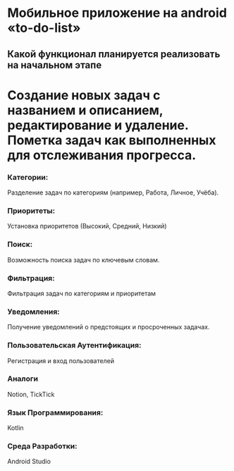 # Мобильное приложение на android «to-do-list»
## Какой функционал планируется реализовать на начальном этапе
# Создание новых задач с названием и описанием, редактирование и удаление. Пометка задач как выполненных для отслеживания прогресса.
### Категории: 
Разделение задач по категориям (например, Работа, Личное, Учёба).
### Приоритеты: 
Установка приоритетов (Высокий, Средний, Низкий) 
### Поиск: 
Возможность поиска задач по ключевым словам.
### Фильтрация: 
Фильтрация задач по категориям и приоритетам
### Уведомления: 
Получение уведомлений о предстоящих и просроченных задачах.
### Пользовательская Аутентификация: 
Регистрация и вход пользователей

### Аналоги
Notion, TickTick

### Язык Программирования: 
Kotlin
### Среда Разработки: 
Android Studio
